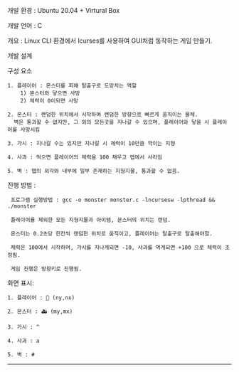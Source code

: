 개발 환경 : Ubuntu 20.04 + Virtural Box

개발 언어 : C

개요 : Linux CLI 환경에서 lcurses를 사용하여 GUI처럼 동작하는 게임 만들기.

개발 설계

구성 요소

    1. 플레이어 : 몬스터를 피해 탈출구로 도망치는 역할
        1) 몬스터와 닿으면 사망
        2) 체력이 0이되면 사망
        
    2. 몬스터 : 랜덤한 위치에서 시작하여 랜덤한 방향으로 빠르게 움직이는 물체.  
      벽은 통과할 수 없지만, 그 외의 모든곳을 지나갈 수 있으며, 플레이어와 닿을 시 플레이어를 사망시킴
    
    3. 가시 : 지나갈 수는 있지만 지나갈 시 체력이 10만큼 깍이는 지형
    
    4. 사과 : 먹으면 플레이어의 체력을 100 채우고 맵에서 사라짐
    
    5. 벽 : 맵의 외각와 내부에 일부 존재하는 지형지물, 통과할 수 없음.
진행 방법 :

     프로그램 실행방법 : gcc -o monster monster.c -lncursesw -lpthread && ./monster
    
     플레이어를 제외한 모든 지형지물과 아이템, 몬스터의 위치는 랜덤.
     
     몬스터는 0.2초당 한칸씩 랜덤한 위치로 움직이고, 플레이어는 탈출구로 탈출해야함.
     
     체력은 100에서 시작하며, 가시를 지나게되면 -10, 사과를 먹게되면 +100 으로 체력이 조정됨.
     
     게임 진행은 방향키로 진행됨.
화면 표시:

    1. 플레이어 : 🛴 (ny,nx)
    
    2. 몬스터 : 🚑 (my,mx)
    
    3. 가시 : ^
    
    4. 사과 : a
    
    5. 벽 : #
---
